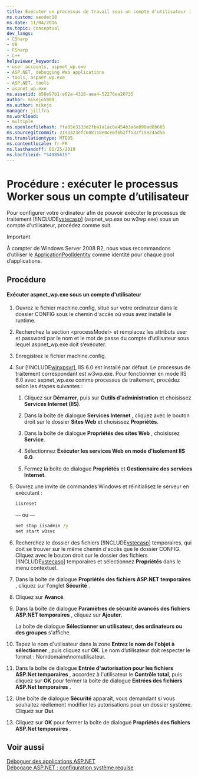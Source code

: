 ```yaml
---
title: Exécuter un processus de travail sous un compte d’utilisateur | Microsoft Docs
ms.custom: seodec18
ms.date: 11/04/2016
ms.topic: conceptual
dev_langs:
- CSharp
- VB
- FSharp
- C++
helpviewer_keywords:
- user accounts, aspnet_wp.exe
- ASP.NET, debugging Web applications
- tools, aspnet_wp.exe
- ASP.NET, tools
- aspnet_wp.exe
ms.assetid: b58e97b1-e62a-4318-aea4-52276ea20735
author: mikejo5000
ms.author: mikejo
manager: jillfra
ms.workload:
- multiple
ms.openlocfilehash: ffa05e3333d2fba1a1ac8a454b3a6e890ad8b605
ms.sourcegitcommit: 2193323efc608118e0ce6f6b2ff532f158245d56
ms.translationtype: MTE95
ms.contentlocale: fr-FR
ms.lasthandoff: 01/25/2019
ms.locfileid: "54985615"
---
```

# <a name="how-to-run-the-worker-process-under-a-user-account"></a>Procédure : exécuter le processus Worker sous un compte d’utilisateur
Pour configurer votre ordinateur afin de pouvoir exécuter le processus de traitement [!INCLUDE[vstecasp](../code-quality/includes/vstecasp_md.md)] (aspnet_wp.exe ou w3wp.exe) sous un compte d'utilisateur, procédez comme suit.  

 > [!IMPORTANT]
 > À compter de Windows Server 2008 R2, nous vous recommandons d’utiliser le [ApplicationPoolIdentity](/iis/manage/configuring-security/application-pool-identities) comme identité pour chaque pool d’applications.
  
## <a name="procedure"></a>Procédure  
  
#### <a name="to-run-aspnetwpexe-under-a-user-account"></a>Exécuter aspnet_wp.exe sous un compte d'utilisateur  
  
1. Ouvrez le fichier machine.config, situé sur votre ordinateur dans le dossier CONFIG sous le chemin d'accès où vous avez installé le runtime.  
  
2. Recherchez la section &lt;processModel&gt; et remplacez les attributs user et password par le nom et le mot de passe du compte d’utilisateur sous lequel aspnet_wp.exe doit s’exécuter.  
  
3. Enregistrez le fichier machine.config.  
  
4. Sur [!INCLUDE[winxpsvr](../debugger/includes/winxpsvr_md.md)], IIS 6.0 est installé par défaut. Le processus de traitement correspondant est w3wp.exe. Pour fonctionner en mode IIS 6.0 avec aspnet_wp.exe comme processus de traitement, procédez selon les étapes suivantes :  
  
   1.  Cliquez sur **Démarrer**, puis sur **Outils d'administration** et choisissez **Services Internet (IIS)**.  
  
   2.  Dans la boîte de dialogue **Services Internet** , cliquez avec le bouton droit sur le dossier **Sites Web** et choisissez **Propriétés**.  
  
   3.  Dans la boîte de dialogue **Propriétés des sites Web** , choisissez **Service**.  
  
   4.  Sélectionnez **Exécuter les services Web en mode d'isolement IIS 6.0**.  
  
   5.  Fermez la boîte de dialogue **Propriétés** et **Gestionnaire des services Internet**.  
  
5. Ouvrez une invite de commandes Windows et réinitialisez le serveur en exécutant :  
  
   ```cmd
   iisreset  
   ```  
   — ou —  
  
   ```cmd
   net stop iisadmin /y  
   net start w3svc  
   ```  
  
6. Recherchez le dossier des fichiers [!INCLUDE[vstecasp](../code-quality/includes/vstecasp_md.md)] temporaires, qui doit se trouver sur le même chemin d'accès que le dossier CONFIG. Cliquez avec le bouton droit sur le dossier des fichiers [!INCLUDE[vstecasp](../code-quality/includes/vstecasp_md.md)] temporaires et sélectionnez **Propriétés** dans le menu contextuel.  
  
7. Dans la boîte de dialogue **Propriétés des fichiers ASP.NET temporaires** , cliquez sur l'onglet **Sécurité** .  
  
8. Cliquez sur **Avancé**.  
  
9. Dans la boîte de dialogue **Paramètres de sécurité avancés des fichiers ASP.NET temporaires** , cliquez sur **Ajouter**.  
  
    La boîte de dialogue **Sélectionner un utilisateur, des ordinateurs ou des groupes** s'affiche.  
  
10. Tapez le nom d'utilisateur dans la zone **Entrez le nom de l'objet à sélectionner** , puis cliquez sur **OK**. Le nom d’utilisateur doit respecter le format : Nomdomaine\nomutilisateur.  
  
11. Dans la boîte de dialogue **Entrée d'autorisation pour les fichiers ASP.Net temporaires** , accordez à l'utilisateur le **Contrôle total**, puis cliquez sur **OK** pour fermer la boîte de dialogue **Entrées des fichiers ASP.Net temporaires** .  
  
12. Une boîte de dialogue **Sécurité** apparaît, vous demandant si vous souhaitez réellement modifier les autorisations pour un dossier système. Cliquez sur **Oui**.  
  
13. Cliquez sur **OK** pour fermer la boîte de dialogue **Propriétés des fichiers ASP.Net temporaires** .  
  
## <a name="see-also"></a>Voir aussi  
[Déboguer des applications ASP.NET](../debugger/how-to-enable-debugging-for-aspnet-applications.md)   
[Débogage ASP.NET : configuration système requise](../debugger/aspnet-debugging-system-requirements.md)  
